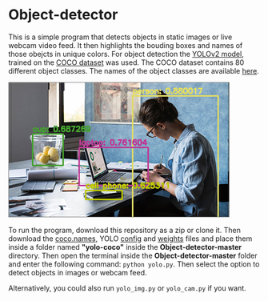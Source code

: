 # Object-detector
This is a simple program that detects objects in static images or live webcam video feed.
It then highlights the bouding boxes and names of those obejcts in unique colors.
For object detection the [YOLOv2 model](https://pjreddie.com/darknet/yolov2/), trained on the [COCO dataset](http://cocodataset.org/) was used.
The COCO dataset contains 80 different object classes. The names of the object classes are available [here](https://github.com/pjreddie/darknet/blob/master/data/coco.names).

![object-detection](detection.png)

To run the program, download this repository as a zip or clone it. Then download the [coco.names](https://github.com/pjreddie/darknet/blob/master/data/coco.names), YOLO [config](https://github.com/pjreddie/darknet/blob/master/cfg/yolov2.cfg) and [weights](https://pjreddie.com/media/files/yolov2.weights) files and place them inside a folder named **"yolo-coco"** inside the **Object-detector-master** directory. Then open the terminal inside the **Object-detector-master** folder and enter the following command: `python yolo.py`. Then select the option to detect objects in images or webcam feed.

Alternatively, you could also run `yolo_img.py` or `yolo_cam.py` if you want.
